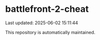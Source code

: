 # battlefront-2-cheat

Last updated: 2025-06-02 15:11:44

This repository is automatically maintained.
